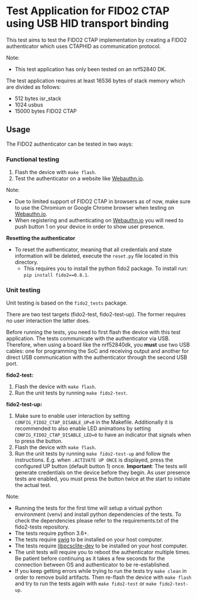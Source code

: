 # Test Application for FIDO2 CTAP using USB HID transport binding

This test aims to test the FIDO2 CTAP implementation by creating a FIDO2
authenticator which uses CTAPHID as communication protocol.

Note:
* This test application has only been tested on an nrf52840 DK.

The test application requires at least 16536 bytes of stack memory which are
divided as follows:
* 512 bytes isr_stack
* 1024 usbus
* 15000 bytes FIDO2 CTAP

## Usage
The FIDO2 authenticator can be tested in two ways:

### Functional testing
1. Flash the device with `make flash`.
2. Test the authenticator on a website like [Webauthn.io](https://webauthn.io/).

Note:
* Due to limited support of FIDO2 CTAP in browsers as of now, make sure to use the
  Chromium or Google Chrome browser when testing on [Webauthn.io](https://webauthn.io/).
* When registering and authenticating on [Webauthn.io](https://webauthn.io/) you
will need to push button 1 on your device in order to show user presence.

**Resetting the authenticator**
* To reset the authenticator, meaning that all credentials and state information
will be deleted, execute the `reset.py` file located in this directory.
  * This requires you to install the python fido2 package. To install run:
    `pip install fido2==0.8.1`.

### Unit testing
Unit testing is based on the `fido2_tests` package.

There are two test targets (fido2-test, fido2-test-up). The former requires no user
interaction the latter does.

Before running the tests, you need to first flash the device with this test application. The tests communicate with the authenticator via USB. Therefore, when using a board like the nrf52840dk, you **must** use two USB cables: one for programming the SoC and receiving output and another for direct USB communication with the authenticator through the second USB port.

**fido2-test:**

1. Flash the device with `make flash`.
2. Run the unit tests by running `make fido2-test`.

**fido2-test-up:**

1. Make sure to enable user interaction by setting `CONFIG_FIDO2_CTAP_DISABLE_UP=0` in the Makefile. Additionally
it is recommended to also enable LED animations by setting `CONFIG_FIDO2_CTAP_DISABLE_LED=0` to have an indicator that signals when to press the button.
2. Flash the device with `make flash`.
3. Run the unit tests by running `make fido2-test-up` and follow the instructions. E.g. when `.ACTIVATE UP ONCE` is displayed, press the configured UP button (default button 1) once. **Important**: The tests will generate credentials on the device before they begin. As user presence tests are enabled, you must press the button twice at the start to initiate the actual test.

Note:
* Running the tests for the first time will setup a virtual python environment (venv) and install python dependencies of the tests. To check the dependencies please refer to the requirements.txt of the fido2-tests repository.
* The tests require python 3.6+.
* The tests require [swig](http://www.swig.org/) to be installed on your host computer.
* The tests require [libpcsclite-dev](https://packages.debian.org/de/sid/libpcsclite-dev) to be installed on your host computer.
* The unit tests will require you to reboot the authenticator multiple times. Be patient before continuing as it takes a few seconds for the connection between OS and authenticator to be re-established.
* If you keep getting errors while trying to run the tests try `make clean` in order to remove build artifacts. Then re-flash the device with `make flash` and try to run the tests again with `make fido2-test` or `make fido2-test-up`.
